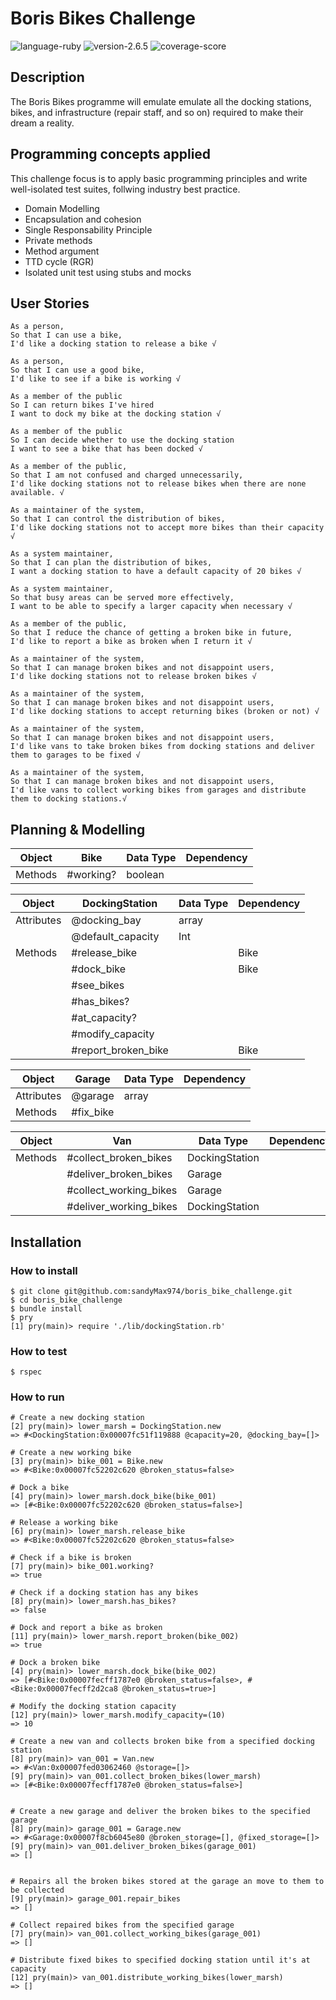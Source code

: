 # Boris Bikes Challenge

![language-ruby](https://img.shields.io/badge/language-ruby-red)
![version-2.6.5](https://img.shields.io/badge/version-2.6.5-lightgrey)
![coverage-score](https://img.shields.io/badge/coverage-98.6%25-success)

## Description
The Boris Bikes programme will emulate emulate all the docking stations, bikes, and infrastructure (repair staff, and so on) required to make their dream a reality.

## Programming concepts applied

This challenge focus is to apply basic programming principles and write well-isolated test suites, follwing industry best practice.

* Domain Modelling
* Encapsulation and cohesion
* Single Responsability Principle
* Private methods
* Method argument
* TTD cycle (RGR)
* Isolated unit test using stubs and mocks

## User Stories
```
As a person,
So that I can use a bike,
I'd like a docking station to release a bike √

As a person,
So that I can use a good bike,
I'd like to see if a bike is working √

As a member of the public
So I can return bikes I've hired
I want to dock my bike at the docking station √

As a member of the public
So I can decide whether to use the docking station
I want to see a bike that has been docked √

As a member of the public,
So that I am not confused and charged unnecessarily,
I'd like docking stations not to release bikes when there are none available. √

As a maintainer of the system,
So that I can control the distribution of bikes,
I'd like docking stations not to accept more bikes than their capacity √

As a system maintainer,
So that I can plan the distribution of bikes,
I want a docking station to have a default capacity of 20 bikes √

As a system maintainer,
So that busy areas can be served more effectively,
I want to be able to specify a larger capacity when necessary √

As a member of the public,
So that I reduce the chance of getting a broken bike in future,
I'd like to report a bike as broken when I return it √

As a maintainer of the system,
So that I can manage broken bikes and not disappoint users,
I'd like docking stations not to release broken bikes √

As a maintainer of the system,
So that I can manage broken bikes and not disappoint users,
I'd like docking stations to accept returning bikes (broken or not) √

As a maintainer of the system,
So that I can manage broken bikes and not disappoint users,
I'd like vans to take broken bikes from docking stations and deliver them to garages to be fixed √

As a maintainer of the system,
So that I can manage broken bikes and not disappoint users,
I'd like vans to collect working bikes from garages and distribute them to docking stations.√
```

## Planning & Modelling

| Object   | Bike | Data Type | Dependency |
| -------- | ------- | ------ | ---------- |
| Methods  | #working? | boolean |

| Object   | DockingStation | Data Type | Dependency |
| -------- | -------------- | ------ | ---------- |
| Attributes | @docking_bay | array |
|            | @default_capacity | Int |
| Methods  | #release_bike |   | Bike |
|          | #dock_bike    |   | Bike |
|          | #see_bikes    |   |      | 
|          | #has_bikes?   |   |      |
|          | #at_capacity? |   |      |
|          | #modify_capacity |   |   |
|          | #report_broken_bike |   | Bike |

| Object   | Garage | Data Type | Dependency |
| -------- | ------- | ------ | ---------- |
| Attributes  | @garage | array | |
| Methods     | #fix_bike |   |   |

| Object   | Van | Data Type | Dependency |
| -------- | ------- | ------ | ---------- |
| Methods  | #collect_broken_bikes | DockingStation |
|          | #deliver_broken_bikes | Garage |
|          | #collect_working_bikes | Garage |
|          | #deliver_working_bikes | DockingStation |

## Installation

### How to install
```
$ git clone git@github.com:sandyMax974/boris_bike_challenge.git
$ cd boris_bike_challenge
$ bundle install
$ pry
[1] pry(main)> require './lib/dockingStation.rb'
```
### How to test
```
$ rspec
```
### How to run
```
# Create a new docking station
[2] pry(main)> lower_marsh = DockingStation.new
=> #<DockingStation:0x00007fc51f119888 @capacity=20, @docking_bay=[]>

# Create a new working bike
[3] pry(main)> bike_001 = Bike.new
=> #<Bike:0x00007fc52202c620 @broken_status=false>

# Dock a bike
[4] pry(main)> lower_marsh.dock_bike(bike_001)
=> [#<Bike:0x00007fc52202c620 @broken_status=false>]

# Release a working bike
[6] pry(main)> lower_marsh.release_bike
=> #<Bike:0x00007fc52202c620 @broken_status=false>

# Check if a bike is broken
[7] pry(main)> bike_001.working?
=> true

# Check if a docking station has any bikes
[8] pry(main)> lower_marsh.has_bikes?
=> false

# Dock and report a bike as broken
[11] pry(main)> lower_marsh.report_broken(bike_002)
=> true

# Dock a broken bike
[4] pry(main)> lower_marsh.dock_bike(bike_002)
=> [#<Bike:0x00007fecff1787e0 @broken_status=false>, #<Bike:0x00007fecff2d2ca8 @broken_status=true>]

# Modify the docking station capacity
[12] pry(main)> lower_marsh.modify_capacity=(10)
=> 10

# Create a new van and collects broken bike from a specified docking station
[8] pry(main)> van_001 = Van.new
=> #<Van:0x00007fed03062460 @storage=[]>
[9] pry(main)> van_001.collect_broken_bikes(lower_marsh)
=> [#<Bike:0x00007fecff1787e0 @broken_status=false>]


# Create a new garage and deliver the broken bikes to the specified garage
[8] pry(main)> garage_001 = Garage.new
=> #<Garage:0x00007f8cb6045e80 @broken_storage=[], @fixed_storage=[]>
[9] pry(main)> van_001.deliver_broken_bikes(garage_001)
=> []


# Repairs all the broken bikes stored at the garage an move to them to be collected
[9] pry(main)> garage_001.repair_bikes
=> []

# Collect repaired bikes from the specified garage
[7] pry(main)> van_001.collect_working_bikes(garage_001)
=> []

# Distribute fixed bikes to specified docking station until it's at capacity
[12] pry(main)> van_001.distribute_working_bikes(lower_marsh)
=> []
```
